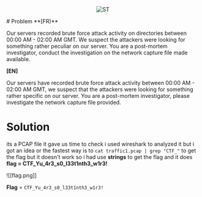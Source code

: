 

<p align="center">
  <img src="https://github.com/0xm1cr0/HackerLab_2022_final/blob/main/Net/PCAPtain/img/PCAPtain.png" alt="ST"/>
</p>
# Problem
**[FR)**

Our servers recorded brute force attack activity on directories between 00:00 AM - 02:00 AM GMT. We suspect the attackers were looking for something rather peculiar on our server. You are a post-mortem investigator, conduct the investigation on the network capture file made available.

**[EN]**

Our servers have recorded brute force attack activity between 00:00 AM - 02:00 AM GMT, we suspect that the attackers were looking for something rather specific on our server. You are a post-mortem investigator, please investigate the network capture file provided.

# Solution
 its a PCAP file it gave us time to check i used wireshark to analyzed it but i got an idea or the fastest way is to ```cat traffic1.pcap | grep "CTF_"``` to get the flag but it doesn't work so i had use **strings** to get the flag and it does **flag = CTF_Yu_4r3_s0_l33t1nth3_w1r3!**
 
![[flag.png]]

**Flag** = ``` CTF_Yu_4r3_s0_l33t1nth3_w1r3! ``` 

